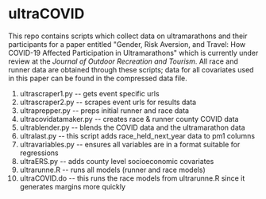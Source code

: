 # ultraCOVID

This repo contains scripts which collect data on ultramarathons and their participants for a paper entitled "Gender, Risk Aversion, and Travel: How COVID-19 Affected Participation in Ultramarathons" which is currently under review at the *Journal of Outdoor Recreation and Tourism*. All race and runner data are obtained through these scripts; data for all covariates used in this paper can be found in the compressed data file.

1. ultrascraper1.py -- gets event specific urls
2. ultrascraper2.py -- scrapes event urls for results data
3. ultraprepper.py -- preps initial runner and race data
4. ultracovidatamaker.py -- creates race & runner county COVID data
5. ultrablender.py -- blends the COVID data and the ultramarathon data
6. ultralast.py --  this script adds race_held_next_year data to pm1 columns
7. ultravariables.py -- ensures all variables are in a format suitable for regressions
8. ultraERS.py -- adds county level socioeconomic covariates
9. ultrarunne.R -- runs all models (runner and race models)
10. ultraCOVID.do -- this runs the race models from ultrarunne.R since it generates margins more quickly
